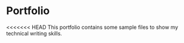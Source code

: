 # Portfolio
<<<<<<< HEAD
This portfolio contains some sample files to show my technical writing skills.
